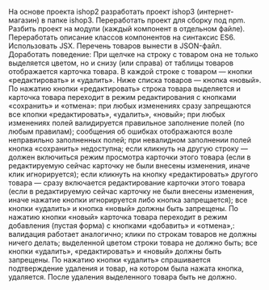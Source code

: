 На основе проекта ishop2 разработать проект ishop3 (интернет-магазин) в папке ishop3.
Переработать проект для сборку под npm.
Разбить проект на модули (каждый компонент в отдельном файле).
Переработать описание классов компонентов на синтаксис ES6.
Использовать JSX.
Перечень товаров вынести в JSON-файл.
Доработать поведение:
При щелчке на строку с товаром она не только выделяется цветом, но и снизу (или справа) от таблицы товаров отображается карточка товара.
В каждой строке с товаром — кнопки «редактировать» и «удалить». Ниже списка товаров — кнопка «новый».
По нажатию кнопки «редактировать» строка товара выделяется и карточка товара переходит в режим редактирования с кнопками «сохранить» и «отмена»:
при любых изменениях сразу запрещаются все кпопки «редактировать», «удалить», «новый»;
при любых изменениях полей валидируется правильное заполнение полей (по любым правилам); сообщения об ошибках отображаются возле неправильно заполненных полей;
при невалидном заполнении полей кнопка «сохранить» недоступна;
если кликнуть на другую строку — должен включиться режим просмотра карточки этого товара (если в редактируемую сейчас карточку не были внесены изменения, иначе клик игнорируется);
если кликнуть на кнопку «редактировать» другого товара — сразу включается редактирование карточки этого товара (если в редактируемую сейчас карточку не были внесены изменения, иначе нажатие кнопки игнорируется либо кнопка запрещается);
все кнопки «удалить» и кнопка «новый» должны быть запрещены.
По нажатию кнопки «новый» карточка товара переходит в режим добавления (пустая форма) с кнопками «добавить» и «отмена»,:
валидация работает аналогично;
клики по строкам товаров не должны ничего делать;
выделенной цветом строки товара не должно быть;
все кнопки «удалить», «редактировать» и «новый» должны быть запрещены.
По нажатию кнопки «удалить» спрашивается подтверждение удаления и товар, на котором была нажата кнопка, удаляется. После удаления выделенного товара быть не должно.